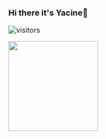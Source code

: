 ### Hi there it's Yacine👋

![visitors](https://visitor-badge.glitch.me/badge?page_id=yacine-21.visitor-badge)

<img height="180em" src="https://github-readme-stats.vercel.app/api?username=yacine-21&show_icons=true&hide_border=true&&count_private=true&include_all_commits=true" />

<!--
**yacine-21/yacine-21** is a ✨ _special_ ✨ repository because its `README.md` (this file) appears on your GitHub profile.

Here are some ideas to get you started:

- 🔭 I’m currently working on ...
- 🌱 I’m currently learning ...
- 👯 I’m looking to collaborate on ...
- 🤔 I’m looking for help with ...
- 💬 Ask me about ...
- 📫 How to reach me: ...
- 😄 Pronouns: ...
- ⚡ Fun fact: ...
-->
